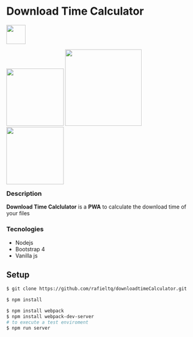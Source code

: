 # Download Time Calculator
<img src="https://user-images.githubusercontent.com/3104648/28351989-7f68389e-6c4b-11e7-9bf2-e9fcd4977e7a.png" width="50"/>
</div>
<p style="float:left;">
<img src="https://i.imgur.com/LZy1egI.png" width="150" />
<img src="https://i.imgur.com/QVjgwCC.png" width="200" />
<img src="https://i.imgur.com/JVcbSnh.png" width="150" />
</p>

---
### Description

**Download Time Calclulator** is a **PWA** to calculate the download time of your files


### Tecnologies

- Nodejs
- Bootstrap 4
- Vanilla js

## Setup

```bash
$ git clone https://github.com/rafieltq/downloadtimeCalculator.git
```

```bash
$ npm install 
```

```bash
$ npm install webpack
$ npm install webpack-dev-server
# to execute a test enviroment
$ npm run server
```
